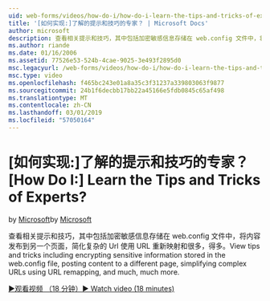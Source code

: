 ```yaml
---
uid: web-forms/videos/how-do-i/how-do-i-learn-the-tips-and-tricks-of-experts
title: '[如何实现:]了解的提示和技巧的专家？ | Microsoft Docs'
author: microsoft
description: 查看相关提示和技巧，其中包括加密敏感信息存储在 web.config 文件中，将内容发布到另一个页面，简化复杂的 Url...
ms.author: riande
ms.date: 01/16/2006
ms.assetid: 77526e53-524b-4cae-9025-3e493f2895d0
msc.legacyurl: /web-forms/videos/how-do-i/how-do-i-learn-the-tips-and-tricks-of-experts
msc.type: video
ms.openlocfilehash: f465bc243e01a8a35c3f31237a339803063f9877
ms.sourcegitcommit: 24b1f6decbb17bb22a45166e5fdb0845c65af498
ms.translationtype: MT
ms.contentlocale: zh-CN
ms.lasthandoff: 03/01/2019
ms.locfileid: "57050164"
---
```

<a name="how-do-i-learn-the-tips-and-tricks-of-experts"></a><span data-ttu-id="01ada-104">[如何实现:]了解的提示和技巧的专家？</span><span class="sxs-lookup"><span data-stu-id="01ada-104">[How Do I:] Learn the Tips and Tricks of Experts?</span></span>
====================
<span data-ttu-id="01ada-105">by [Microsoft](https://github.com/microsoft)</span><span class="sxs-lookup"><span data-stu-id="01ada-105">by [Microsoft](https://github.com/microsoft)</span></span>

<span data-ttu-id="01ada-106">查看相关提示和技巧，其中包括加密敏感信息存储在 web.config 文件中，将内容发布到另一个页面，简化复杂的 Url 使用 URL 重新映射和很多，得多。</span><span class="sxs-lookup"><span data-stu-id="01ada-106">View tips and tricks including encrypting sensitive information stored in the web.config file, posting content to a different page, simplifying complex URLs using URL remapping, and much, much more.</span></span>

[<span data-ttu-id="01ada-107">&#9654;观看视频 （18 分钟）</span><span class="sxs-lookup"><span data-stu-id="01ada-107">&#9654; Watch video (18 minutes)</span></span>](https://channel9.msdn.com/Blogs/ASP-NET-Site-Videos/how-do-i-learn-the-tips-and-tricks-of-experts)
